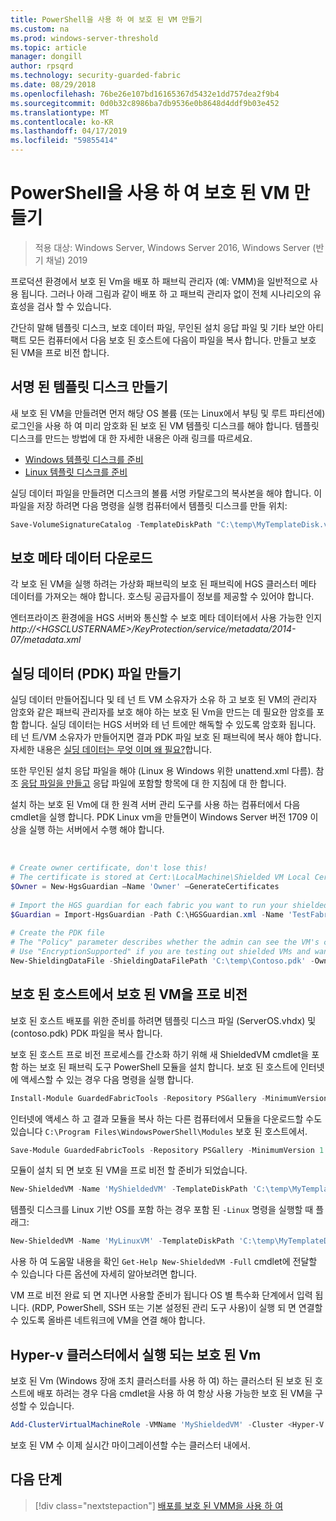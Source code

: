 ```yaml
---
title: PowerShell을 사용 하 여 보호 된 VM 만들기
ms.custom: na
ms.prod: windows-server-threshold
ms.topic: article
manager: dongill
author: rpsqrd
ms.technology: security-guarded-fabric
ms.date: 08/29/2018
ms.openlocfilehash: 76be26e107bd16165367d5432e1dd757dea2f9b4
ms.sourcegitcommit: 0d0b32c8986ba7db9536e0b8648d4ddf9b03e452
ms.translationtype: MT
ms.contentlocale: ko-KR
ms.lasthandoff: 04/17/2019
ms.locfileid: "59855414"
---
```

# <a name="create-a-shielded-vm-using-powershell"></a>PowerShell을 사용 하 여 보호 된 VM 만들기

>적용 대상: Windows Server, Windows Server 2016, Windows Server (반기 채널) 2019

프로덕션 환경에서 보호 된 Vm을 배포 하 패브릭 관리자 (예: VMM)을 일반적으로 사용 됩니다. 그러나 아래 그림과 같이 배포 하 고 패브릭 관리자 없이 전체 시나리오의 유효성을 검사 할 수 있습니다.

간단히 말해 템플릿 디스크, 보호 데이터 파일, 무인된 설치 응답 파일 및 기타 보안 아티팩트 모든 컴퓨터에서 다음 보호 된 호스트에 다음이 파일을 복사 합니다. 만들고 보호 된 VM을 프로 비전 합니다.

## <a name="create-a-signed-template-disk"></a>서명 된 템플릿 디스크 만들기

새 보호 된 VM을 만들려면 먼저 해당 OS 볼륨 (또는 Linux에서 부팅 및 루트 파티션에) 로그인을 사용 하 여 미리 암호화 된 보호 된 VM 템플릿 디스크를 해야 합니다.
템플릿 디스크를 만드는 방법에 대 한 자세한 내용은 아래 링크를 따르세요.

- [Windows 템플릿 디스크를 준비](guarded-fabric-create-a-shielded-vm-template.md)
- [Linux 템플릿 디스크를 준비](guarded-fabric-create-a-linux-shielded-vm-template.md)

실딩 데이터 파일을 만들려면 디스크의 볼륨 서명 카탈로그의 복사본을 해야 합니다.
이 파일을 저장 하려면 다음 명령을 실행 컴퓨터에서 템플릿 디스크를 만들 위치:

```powershell
Save-VolumeSignatureCatalog -TemplateDiskPath "C:\temp\MyTemplateDisk.vhdx" -VolumeSignatureCatalogPath "C:\temp\MyTemplateDiskCatalog.vsc"
```

## <a name="download-guardian-metadata"></a>보호 메타 데이터 다운로드

각 보호 된 VM을 실행 하려는 가상화 패브릭의 보호 된 패브릭에 HGS 클러스터 메타 데이터를 가져오는 해야 합니다.
호스팅 공급자를이 정보를 제공할 수 있어야 합니다.

엔터프라이즈 환경에을 HGS 서버와 통신할 수 보호 메타 데이터에서 사용 가능한 인지 *http://\<HGSCLUSTERNAME\>/KeyProtection/service/metadata/2014-07/metadata.xml*

## <a name="create-shielding-data-pdk-file"></a>실딩 데이터 (PDK) 파일 만들기

실딩 데이터 만들어집니다 및 테 넌 트 VM 소유자가 소유 하 고 보호 된 VM의 관리자 암호와 같은 패브릭 관리자를 보호 해야 하는 보호 된 Vm을 만드는 데 필요한 암호를 포함 합니다.
실딩 데이터는 HGS 서버와 테 넌 트에만 해독할 수 있도록 암호화 됩니다.
테 넌 트/VM 소유자가 만들어지면 결과 PDK 파일 보호 된 패브릭에 복사 해야 합니다.
자세한 내용은 [실딩 데이터는 무엇 이며 왜 필요?](guarded-fabric-and-shielded-vms.md#what-is-shielding-data-and-why-is-it-necessary)합니다.

또한 무인된 설치 응답 파일을 해야 (Linux 용 Windows 위한 unattend.xml 다름). 참조 [응답 파일을 만들고](guarded-fabric-tenant-creates-shielding-data.md#create-an-answer-file) 응답 파일에 포함할 항목에 대 한 지침에 대 한 합니다.

설치 하는 보호 된 Vm에 대 한 원격 서버 관리 도구를 사용 하는 컴퓨터에서 다음 cmdlet을 실행 합니다.
PDK Linux vm을 만들면이 Windows Server 버전 1709 이상을 실행 하는 서버에서 수행 해야 합니다.

 
```powershell
# Create owner certificate, don't lose this!
# The certificate is stored at Cert:\LocalMachine\Shielded VM Local Certificates
$Owner = New-HgsGuardian –Name 'Owner' –GenerateCertificates
 
# Import the HGS guardian for each fabric you want to run your shielded VM
$Guardian = Import-HgsGuardian -Path C:\HGSGuardian.xml -Name 'TestFabric'
 
# Create the PDK file
# The "Policy" parameter describes whether the admin can see the VM's console or not
# Use "EncryptionSupported" if you are testing out shielded VMs and want to debug any issues during the specialization process
New-ShieldingDataFile -ShieldingDataFilePath 'C:\temp\Contoso.pdk' -Owner $Owner –Guardian $guardian –VolumeIDQualifier (New-VolumeIDQualifier -VolumeSignatureCatalogFilePath 'C:\temp\MyTemplateDiskCatalog.vsc' -VersionRule Equals) -WindowsUnattendFile 'C:\unattend.xml' -Policy Shielded
```
    
## <a name="provision-shielded-vm-on-a-guarded-host"></a>보호 된 호스트에서 보호 된 VM을 프로 비전
보호 된 호스트 배포를 위한 준비를 하려면 템플릿 디스크 파일 (ServerOS.vhdx) 및 (contoso.pdk) PDK 파일을 복사 합니다.

보호 된 호스트 프로 비전 프로세스를 간소화 하기 위해 새 ShieldedVM cmdlet을 포함 하는 보호 된 패브릭 도구 PowerShell 모듈을 설치 합니다. 보호 된 호스트에 인터넷에 액세스할 수 있는 경우 다음 명령을 실행 합니다.

```powershell
Install-Module GuardedFabricTools -Repository PSGallery -MinimumVersion 1.0.0
```

인터넷에 액세스 하 고 결과 모듈을 복사 하는 다른 컴퓨터에서 모듈을 다운로드할 수도 있습니다 `C:\Program Files\WindowsPowerShell\Modules` 보호 된 호스트에서.

```powershell
Save-Module GuardedFabricTools -Repository PSGallery -MinimumVersion 1.0.0 -Path C:\temp\
```

모듈이 설치 되 면 보호 된 VM을 프로 비전 할 준비가 되었습니다.

```powershell
New-ShieldedVM -Name 'MyShieldedVM' -TemplateDiskPath 'C:\temp\MyTemplateDisk.vhdx' -ShieldingDataFilePath 'C:\temp\Contoso.pdk' -Wait
```

템플릿 디스크를 Linux 기반 OS를 포함 하는 경우 포함 된 `-Linux` 명령을 실행할 때 플래그:

```powershell
New-ShieldedVM -Name 'MyLinuxVM' -TemplateDiskPath 'C:\temp\MyTemplateDisk.vhdx' -ShieldingDataFilePath 'C:\temp\Contoso.pdk' -Wait -Linux
```

사용 하 여 도움말 내용을 확인 `Get-Help New-ShieldedVM -Full` cmdlet에 전달할 수 있습니다 다른 옵션에 자세히 알아보려면 합니다.

VM 프로 비전 완료 되 면 지나면 사용할 준비가 됩니다 OS 별 특수화 단계에서 입력 됩니다.
(RDP, PowerShell, SSH 또는 기본 설정된 관리 도구 사용)이 실행 되 면 연결할 수 있도록 올바른 네트워크에 VM을 연결 해야 합니다.

## <a name="running-shielded-vms-on-a-hyper-v-cluster"></a>Hyper-v 클러스터에서 실행 되는 보호 된 Vm

보호 된 Vm (Windows 장애 조치 클러스터를 사용 하 여) 하는 클러스터 된 보호 된 호스트에 배포 하려는 경우 다음 cmdlet을 사용 하 여 항상 사용 가능한 보호 된 VM을 구성할 수 있습니다.

```powershell
Add-ClusterVirtualMachineRole -VMName 'MyShieldedVM' -Cluster <Hyper-V cluster name>
```

보호 된 VM 수 이제 실시간 마이그레이션할 수는 클러스터 내에서.

## <a name="next-step"></a>다음 단계

>[!div class="nextstepaction"]
[배포를 보호 된 VMM을 사용 하 여](guarded-fabric-tenant-deploys-shielded-vm-using-vmm.md)